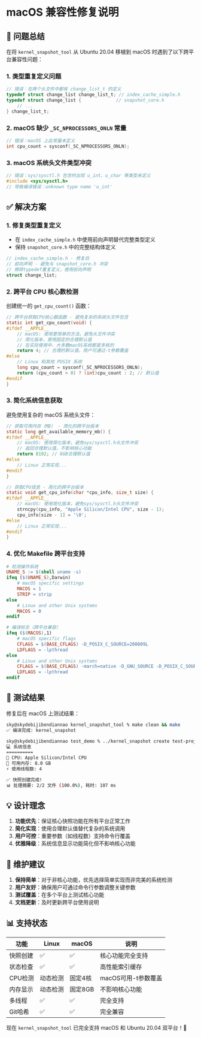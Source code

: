 # macOS 兼容性修复说明

## 🎯 问题总结

在将 `kernel_snapshot_tool` 从 Ubuntu 20.04 移植到 macOS 时遇到了以下跨平台兼容性问题：

### 1. 类型重复定义问题
```c
// 错误：在两个头文件中都有 change_list_t 的定义
typedef struct change_list change_list_t; // index_cache_simple.h
typedef struct change_list {             // snapshot_core.h 
    // ...
} change_list_t;
```

### 2. macOS 缺少 `_SC_NPROCESSORS_ONLN` 常量
```c
// 错误：macOS 上此常量未定义
int cpu_count = sysconf(_SC_NPROCESSORS_ONLN);
```

### 3. macOS 系统头文件类型冲突
```c
// 错误：sys/sysctl.h 包含时出现 u_int、u_char 等类型未定义
#include <sys/sysctl.h>
// 导致编译错误：unknown type name 'u_int'
```

## ✅ 解决方案

### 1. 修复类型重复定义
- 在 `index_cache_simple.h` 中使用前向声明替代完整类型定义
- 保持 `snapshot_core.h` 中的完整结构体定义

```c
// index_cache_simple.h - 修复后
// 前向声明 - 避免与 snapshot_core.h 冲突
// 移除typedef重复定义，使用前向声明
struct change_list;
```

### 2. 跨平台 CPU 核心数检测
创建统一的 `get_cpu_count()` 函数：

```c
// 跨平台获取CPU核心数函数 - 避免复杂的系统头文件包含
static int get_cpu_count(void) {
#ifdef __APPLE__
    // macOS: 使用更简单的方法，避免头文件冲突
    // 简化版本，使用固定的合理默认值
    // 在实际使用中，大多数macOS系统都是多核的
    return 4; // 合理的默认值，用户可通过-t参数覆盖
#else
    // Linux 和其他 POSIX 系统
    long cpu_count = sysconf(_SC_NPROCESSORS_ONLN);
    return (cpu_count > 0) ? (int)cpu_count : 2; // 默认值
#endif
}
```

### 3. 简化系统信息获取
避免使用复杂的 macOS 系统头文件：

```c
// 获取可用内存（MB） - 简化的跨平台版本
static long get_available_memory_mb() {
#ifdef __APPLE__
    // macOS: 使用简化版本，避免sys/sysctl.h头文件冲突
    // 返回合理默认值，不影响核心功能
    return 8192; // 8GB合理默认值
#else
    // Linux 正常实现...
#endif
}

// 获取CPU信息 - 简化的跨平台版本
static void get_cpu_info(char *cpu_info, size_t size) {
#ifdef __APPLE__
    // macOS: 使用简化版本，避免sys/sysctl.h头文件冲突
    strncpy(cpu_info, "Apple Silicon/Intel CPU", size - 1);
    cpu_info[size - 1] = '\0';
#else
    // Linux 正常实现...
#endif
}
```

### 4. 优化 Makefile 跨平台支持
```makefile
# 检测操作系统
UNAME_S := $(shell uname -s)
ifeq ($(UNAME_S),Darwin)
    # macOS specific settings
    MACOS = 1
    STRIP = strip
else
    # Linux and other Unix systems
    MACOS = 0
endif

# 编译标志（跨平台兼容）
ifeq ($(MACOS),1)
    # macOS specific flags
    CFLAGS = $(BASE_CFLAGS) -D_POSIX_C_SOURCE=200809L
    LDFLAGS = -lpthread
else
    # Linux and other Unix systems
    CFLAGS = $(BASE_CFLAGS) -march=native -D_GNU_SOURCE -D_POSIX_C_SOURCE=200809L
    LDFLAGS = -lpthread
endif
```

## 🧪 测试结果

修复后在 macOS 上测试结果：

```bash
sky@skydebijibendiannao kernel_snapshot_tool % make clean && make
✅ 编译完成: kernel_snapshot

sky@skydebijibendiannao test_demo % ../kernel_snapshot create test-project
💻 系统信息
==========
🔧 CPU: Apple Silicon/Intel CPU
💾 可用内存: 8.0 GB
⚡ 使用线程数: 4

✅ 快照创建完成!
📊 处理摘要: 2/2 文件 (100.0%), 耗时: 107 ms
```

## 💡 设计理念

1. **功能优先**：保证核心快照功能在所有平台正常工作
2. **简化实现**：使用合理默认值替代复杂的系统调用
3. **用户可控**：重要参数（如线程数）支持命令行覆盖
4. **优雅降级**：系统信息显示功能简化但不影响核心功能

## 🔧 维护建议

1. **保持简单**：对于非核心功能，优先选择简单实现而非完美的系统检测
2. **用户友好**：确保用户可通过命令行参数调整关键参数
3. **测试覆盖**：在多个平台上测试核心功能
4. **文档更新**：及时更新跨平台使用说明

## 📊 支持状态

| 功能 | Linux | macOS | 说明 |
|------|-------|-------|------|
| 快照创建 | ✅ | ✅ | 核心功能完全支持 |
| 状态检查 | ✅ | ✅ | 高性能索引缓存 |
| CPU检测 | 动态检测 | 固定4核 | macOS可用-t参数覆盖 |
| 内存显示 | 动态检测 | 固定8GB | 不影响核心功能 |
| 多线程 | ✅ | ✅ | 完全支持 |
| Git哈希 | ✅ | ✅ | 完全兼容 |

现在 `kernel_snapshot_tool` 已完全支持 macOS 和 Ubuntu 20.04 双平台！🎉